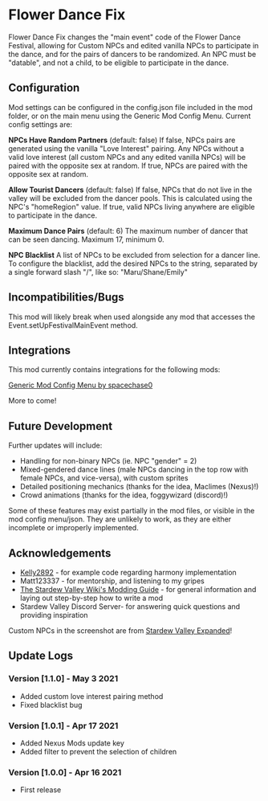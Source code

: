 # Flower Dance Fix

Flower Dance Fix changes the "main event" code of the Flower Dance Festival, allowing for Custom NPCs and edited vanilla NPCs to participate in the dance, and for the pairs of dancers to be randomized. An NPC must be "datable", and not a child, to be eligible to participate in the dance.

## Configuration
Mod settings can be configured in the config.json file included in the mod folder, or on the main menu using the Generic Mod Config Menu. Current config settings are:

**NPCs Have Random Partners** (default: false)
If false, NPCs pairs are generated using the vanilla "Love Interest" pairing. Any NPCs without a valid love interest (all custom NPCs and any edited vanilla NPCs) will be paired with the opposite sex at random.
If true, NPCs are paired with the opposite sex at random.

**Allow Tourist Dancers** (default: false)
If false, NPCs that do not live in the valley will be excluded from the dancer pools. This is calculated using the NPC's "homeRegion" value.
If true, valid NPCs living anywhere are eligible to participate in the dance.

**Maximum Dance Pairs** (default: 6)
The maximum number of dancer that can be seen dancing. Maximum 17, minimum 0.

**NPC Blacklist**
A list of NPCs to be excluded from selection for a dancer line. To configure the blacklist, add the desired NPCs to the string, separated by a single forward slash "/", like so: "Maru/Shane/Emily"

## Incompatibilities/Bugs

This mod will likely break when used alongside any mod that accesses the Event.setUpFestivalMainEvent method.

## Integrations

This mod currently contains integrations for the following mods:

[Generic Mod Config Menu by spacechase0](https://www.nexusmods.com/stardewvalley/mods/5098)

More to come!

## Future Development

Further updates will include:
* Handling for non-binary NPCs (ie. NPC "gender" = 2)
* Mixed-gendered dance lines (male NPCs dancing in the top row with female NPCs, and vice-versa), with custom sprites
* Detailed positioning mechanics (thanks for the idea, Maclimes (Nexus)!)
* Crowd animations (thanks for the idea, foggywizard (discord)!)

Some of these features may exist partially in the mod files, or visible in the mod config menu/json. They are unlikely to work, as they are either incomplete or improperly implemented.

## Acknowledgements

* [Kelly2892](https://github.com/kenny2892/StardewValleyMods) - for example code regarding harmony implementation
* Matt123337 - for mentorship, and listening to my gripes
* [The Stardew Valley Wiki's Modding Guide](https://stardewvalleywiki.com/Modding:Modder_Guide/Get_Started) - for general information and laying out step-by-step how to write a mod
* Stardew Valley Discord Server- for answering quick questions and providing inspiration

Custom NPCs in the screenshot are from [Stardew Valley Expanded](https://www.nexusmods.com/stardewvalley/mods/3753)!

## Update Logs

### Version [1.1.0] - May 3 2021
* Added custom love interest pairing method
* Fixed blacklist bug

### Version [1.0.1] - Apr 17 2021
* Added Nexus Mods update key
* Added filter to prevent the selection of children

### Version [1.0.0] - Apr 16 2021
* First release
